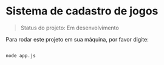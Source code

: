 <h1>
  Sistema de cadastro de jogos
</h1>

> Status do projeto: Em desenvolvimento

Para rodar este projeto em sua máquina, por favor digite:

````

node app.js

````

